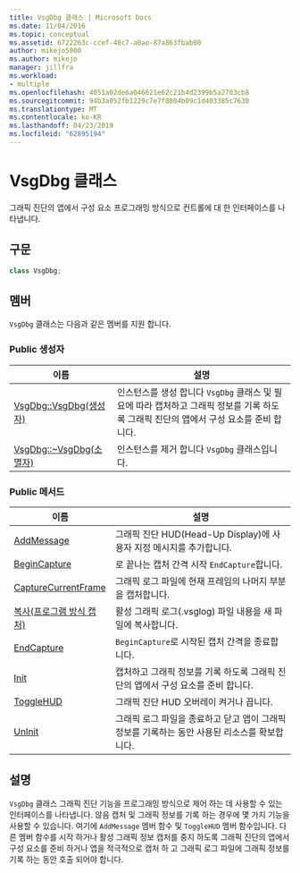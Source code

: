 ```yaml
---
title: VsgDbg 클래스 | Microsoft Docs
ms.date: 11/04/2016
ms.topic: conceptual
ms.assetid: 6722263c-ccef-40c7-a0ae-87a863fbab00
author: mikejo5000
ms.author: mikejo
manager: jillfra
ms.workload:
- multiple
ms.openlocfilehash: 4051a02de6a046621e62c21b4d2399b5a2703cb8
ms.sourcegitcommit: 94b3a052fb1229c7e7f8804b09c1d403385c7630
ms.translationtype: MT
ms.contentlocale: ko-KR
ms.lasthandoff: 04/23/2019
ms.locfileid: "62895194"
---
```

# <a name="vsgdbg-class"></a>VsgDbg 클래스
그래픽 진단의 앱에서 구성 요소 프로그래밍 방식으로 컨트롤에 대 한 인터페이스를 나타냅니다.

## <a name="syntax"></a>구문

```C++
class VsgDbg;
```

## <a name="members"></a>멤버
 `VsgDbg` 클래스는 다음과 같은 멤버를 지원 합니다.

### <a name="public-constructors"></a>Public 생성자

|이름|설명|
|----------|-----------------|
|[VsgDbg::VsgDbg(생성자)](vsgdbg-vsgdbg-constructor.md)|인스턴스를 생성 합니다 `VsgDbg` 클래스 및 필요에 따라 캡처하고 그래픽 정보를 기록 하도록 그래픽 진단의 앱에서 구성 요소를 준비 합니다.|
|[VsgDbg::~VsgDbg(소멸자)](vsgdbg-tilde-vsgdbg-destructor.md)|인스턴스를 제거 합니다 `VsgDbg` 클래스입니다.|

### <a name="public-methods"></a>Public 메서드

|이름|설명|
|----------|-----------------|
|[AddMessage](addmessage.md)|그래픽 진단 HUD(Head-Up Display)에 사용자 지정 메시지를 추가합니다.|
|[BeginCapture](begincapture.md)|로 끝나는 캡처 간격 시작 `EndCapture`합니다.|
|[CaptureCurrentFrame](capturecurrentframe.md)|그래픽 로그 파일에 현재 프레임의 나머지 부분을 캡처합니다.|
|[복사(프로그램 방식 캡처)](copy-programmatic-capture.md)|활성 그래픽 로그(.vsglog) 파일 내용을 새 파일에 복사합니다.|
|[EndCapture](endcapture.md)|`BeginCapture`로 시작된 캡처 간격을 종료합니다.|
|[Init](init.md)|캡처하고 그래픽 정보를 기록 하도록 그래픽 진단의 앱에서 구성 요소를 준비 합니다.|
|[ToggleHUD](togglehud.md)|그래픽 진단 HUD 오버레이 켜거나 끕니다.|
|[UnInit](uninit.md)|그래픽 로그 파일을 종료하고 닫고 앱이 그래픽 정보를 기록하는 동안 사용된 리소스를 확보합니다.|

## <a name="remarks"></a>설명
 `VsgDbg` 클래스 그래픽 진단 기능을 프로그래밍 방식으로 제어 하는 데 사용할 수 있는 인터페이스를 나타냅니다. 않음 캡처 및 그래픽 정보를 기록 하는 경우에 몇 가지 기능을 사용할 수 있습니다. 여기에 `AddMessage` 멤버 함수 및 `ToggleHUD` 멤버 함수입니다. 다른 멤버 함수를 시작 하거나 활성 그래픽 정보 캡처를 중지 하도록 그래픽 진단의 앱에서 구성 요소를 준비 하거나 앱을 적극적으로 캡처 하 고 그래픽 로그 파일에 그래픽 정보를 기록 하는 동안 호출 되어야 합니다.